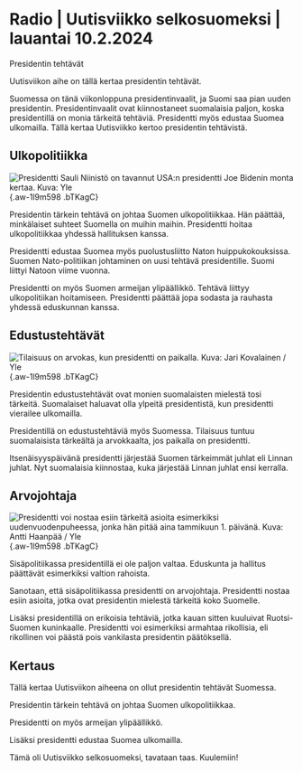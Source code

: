 # Radio \| Uutisviikko selkosuomeksi \| lauantai 10.2.2024

Presidentin tehtävät

Uutisviikon aihe on tällä kertaa presidentin tehtävät.

Suomessa on tänä viikonloppuna presidentinvaalit, ja Suomi saa pian uuden presidentin. Presidentinvaalit ovat kiinnostaneet suomalaisia paljon, koska presidentillä on monia tärkeitä tehtäviä. Presidentti myös edustaa Suomea ulkomailla. Tällä kertaa Uutisviikko kertoo presidentin tehtävistä.

## Ulkopolitiikka

![Presidentti Sauli Niinistö on tavannut USA:n presidentti Joe Bidenin monta kertaa. Kuva: Yle](https://images.cdn.yle.fi/image/upload/c_crop,h_1080,w_1919,x_0,y_0/ar_1.7777777777777777,c_fill,g_faces,h_675,w_1200/dpr_1.0/q_auto:eco/f_auto/fl_lossy/v1688634029/39-113877464a677d215b54){.aw-1l9m598 .bTKagC}

Presidentin tärkein tehtävä on johtaa Suomen ulkopolitiikkaa. Hän päättää, minkälaiset suhteet Suomella on muihin maihin. Presidentti hoitaa ulkopolitiikkaa yhdessä hallituksen kanssa.

Presidentti edustaa Suomea myös puolustusliitto Naton huippukokouksissa. Suomen Nato-politiikan johtaminen on uusi tehtävä presidentille. Suomi liittyi Natoon viime vuonna.

Presidentti on myös Suomen armeijan ylipäällikkö. Tehtävä liittyy ulkopolitiikan hoitamiseen. Presidentti päättää jopa sodasta ja rauhasta yhdessä eduskunnan kanssa.

## Edustustehtävät

![Tilaisuus on arvokas, kun presidentti on paikalla. Kuva: Jari Kovalainen / Yle](https://images.cdn.yle.fi/image/upload/c_crop,h_3076,w_5472,x_0,y_393/ar_1.7777777777777777,c_fill,g_faces,h_675,w_1200/dpr_1.0/q_auto:eco/f_auto/fl_lossy/v1481288683/17-70619584aab92d30e7){.aw-1l9m598 .bTKagC}

Presidentin edustustehtävät ovat monien suomalaisten mielestä tosi tärkeitä. Suomalaiset haluavat olla ylpeitä presidentistä, kun presidentti vierailee ulkomailla.

Presidentillä on edustustehtäviä myös Suomessa. Tilaisuus tuntuu suomalaisista tärkeältä ja arvokkaalta, jos paikalla on presidentti.

Itsenäisyyspäivänä presidentti järjestää Suomen tärkeimmät juhlat eli Linnan juhlat. Nyt suomalaisia kiinnostaa, kuka järjestää Linnan juhlat ensi kerralla.

## Arvojohtaja

![Presidentti voi nostaa esiin tärkeitä asioita esimerkiksi uudenvuodenpuheessa, jonka hän pitää aina tammikuun 1. päivänä. Kuva: Antti Haanpää / Yle](https://images.cdn.yle.fi/image/upload/c_crop,h_2392,w_4252,x_0,y_219/ar_1.7777777777777777,c_fill,g_faces,h_675,w_1200/dpr_1.0/q_auto:eco/f_auto/fl_lossy/v1514554664/39-4534645a4644d9e0834){.aw-1l9m598 .bTKagC}

Sisäpolitiikassa presidentillä ei ole paljon valtaa. Eduskunta ja hallitus päättävät esimerkiksi valtion rahoista.

Sanotaan, että sisäpolitiikassa presidentti on arvojohtaja. Presidentti nostaa esiin asioita, jotka ovat presidentin mielestä tärkeitä koko Suomelle.

Lisäksi presidentillä on erikoisia tehtäviä, jotka kauan sitten kuuluivat Ruotsi-Suomen kuninkaalle. Presidentti voi esimerkiksi armahtaa rikollisia, eli rikollinen voi päästä pois vankilasta presidentin päätöksellä.

## Kertaus

Tällä kertaa Uutisviikon aiheena on ollut presidentin tehtävät Suomessa.

Presidentin tärkein tehtävä on johtaa Suomen ulkopolitiikkaa.

Presidentti on myös armeijan ylipäällikkö.

Lisäksi presidentti edustaa Suomea ulkomailla.

Tämä oli Uutisviikko selkosuomeksi, tavataan taas. Kuulemiin!

